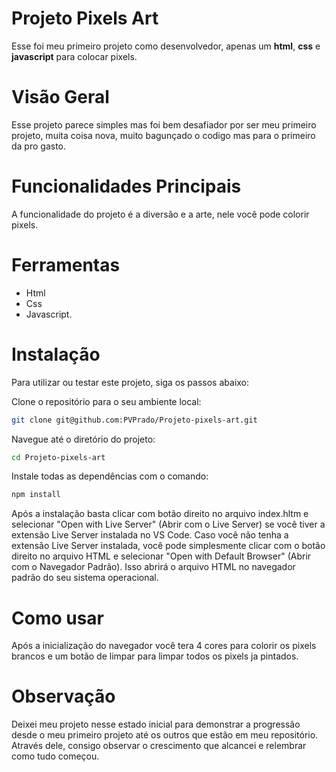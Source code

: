 # Projeto Pixels Art

Esse foi meu primeiro projeto como desenvolvedor, apenas um **html**, **css** e **javascript** para colocar pixels.

# Visão Geral

Esse projeto parece simples mas foi bem desafiador por ser meu primeiro projeto, muita coisa nova, muito bagunçado o codigo mas para o primeiro da pro gasto.

# Funcionalidades Principais

A funcionalidade do projeto é a diversão e a arte, nele você pode colorir pixels.

# Ferramentas

- Html
- Css
- Javascript.

# Instalação

Para utilizar ou testar este projeto, siga os passos abaixo:

Clone o repositório para o seu ambiente local:

```bash
git clone git@github.com:PVPrado/Projeto-pixels-art.git
```

Navegue até o diretório do projeto:

```bash
cd Projeto-pixels-art
```

Instale todas as dependências com o comando:

```bash
npm install
```

Após a instalação basta clicar com botão direito no arquivo index.hltm e selecionar "Open with Live Server" (Abrir com o Live Server) se você tiver a extensão Live Server instalada no VS Code. Caso você não tenha a extensão Live Server instalada, você pode simplesmente clicar com o botão direito no arquivo HTML e selecionar "Open with Default Browser" (Abrir com o Navegador Padrão). Isso abrirá o arquivo HTML no navegador padrão do seu sistema operacional.

# Como usar

Após a inicialização do navegador você tera 4 cores para colorir os pixels brancos e um botão de limpar para limpar todos os pixels ja pintados.

# Observação

Deixei meu projeto nesse estado inicial para demonstrar a progressão desde o meu primeiro projeto até os outros que estão em meu repositório. Através dele, consigo observar o crescimento que alcancei e relembrar como tudo começou.
